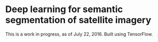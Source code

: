 # Deep learning for semantic segmentation of satellite imagery

This is a work in progress, as of July 22, 2016. Built using TensorFlow. 
